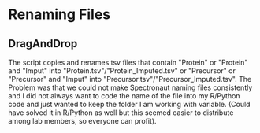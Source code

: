 # Renaming Files 
## DragAndDrop

The script copies and renames tsv files that contain "Protein" or "Protein" and "Imput" into "Protein.tsv"/"Protein_Imputed.tsv" or "Precursor" or "Precursor" and "Imput" into "Precursor.tsv"/"Precursor_Imputed.tsv".
The Problem was that we could not make Spectronaut naming files consistently and I did not always want to code the name of the file into my R/Python code and just wanted to keep the folder I am working with variable. (Could have solved it in R/Python as well but this seemed easier to distribute among lab members, so everyone can profit).

